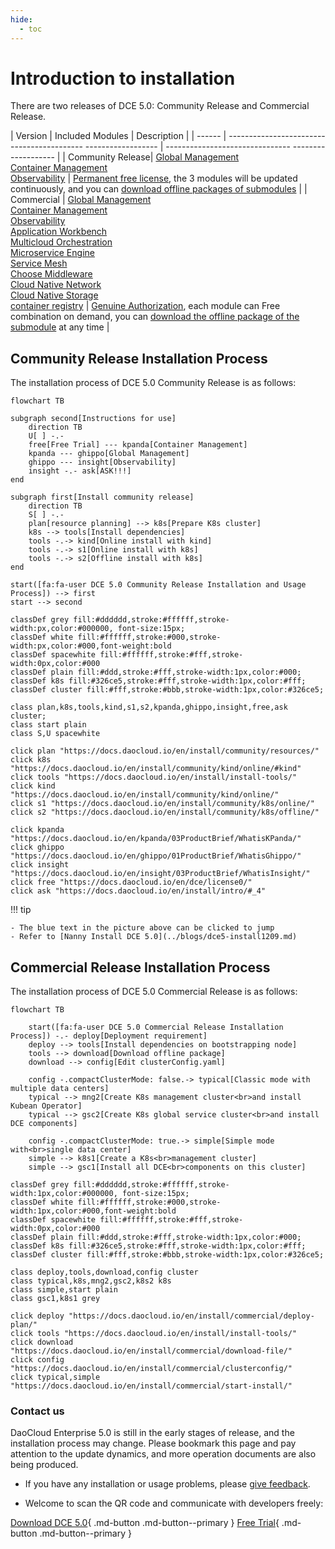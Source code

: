 ```yaml
---
hide:
  - toc
---
```


# Introduction to installation

There are two releases of DCE 5.0: Community Release and Commercial Release.

| Version | Included Modules | Description |
| ------ | ------------------------------------------ ------------------ | ------------------------------- ------------------- |
| Community Release| [Global Management](../ghippo/intro/what.md)<br />[Container Management](../kpanda/intro/WhatisKPanda.md)<br />[Observability](../insight/intro/what.md) | [Permanent free license](../dce/license0.md), the 3 modules will be updated continuously, and you can [download offline packages of submodules](../download/dce5.md) |
| Commercial | [Global Management](../ghippo/intro/what.md)<br />[Container Management](../kpanda/intro/WhatisKPanda.md)<br />[Observability](../insight/intro/what.md)<br />[Application Workbench](../amamba/intro/WhatisAmamba.md)<br />[Multicloud Orchestration](../kairship/intro/whatiskairship.md)<br />[Microservice Engine](../skoala/intro/features.md)<br />[Service Mesh](../mspider/intro/WhatismSpider.md)<br />[Choose Middleware](../middleware/midware.md)<br />[Cloud Native Network](../network/intro/what-is-net.md)<br />[Cloud Native Storage](../storage/intro.md)<br />[container registry](../kangaroo/what.md) | [Genuine Authorization](https://qingflow.com/f/e3291647), each module can Free combination on demand, you can [download the offline package of the submodule](../download/dce5.md) at any time |

## Community Release Installation Process

The installation process of DCE 5.0 Community Release is as follows:

```mermaid
flowchart TB

subgraph second[Instructions for use]
    direction TB
    U[ ] -.-
    free[Free Trial] --- kpanda[Container Management]
    kpanda --- ghippo[Global Management]
    ghippo --- insight[Observability]
    insight -.- ask[ASK!!!]
end

subgraph first[Install community release]
    direction TB
    S[ ] -.-
    plan[resource planning] --> k8s[Prepare K8s cluster]
    k8s --> tools[Install dependencies]
    tools -.-> kind[Online install with kind]
    tools -.-> s1[Online install with k8s]
    tools -.-> s2[Offline install with k8s]
end

start([fa:fa-user DCE 5.0 Community Release Installation and Usage Process]) --> first
start --> second

classDef grey fill:#dddddd,stroke:#ffffff,stroke-width:px,color:#000000, font-size:15px;
classDef white fill:#ffffff,stroke:#000,stroke-width:px,color:#000,font-weight:bold
classDef spacewhite fill:#ffffff,stroke:#fff,stroke-width:0px,color:#000
classDef plain fill:#ddd,stroke:#fff,stroke-width:1px,color:#000;
classDef k8s fill:#326ce5,stroke:#fff,stroke-width:1px,color:#fff;
classDef cluster fill:#fff,stroke:#bbb,stroke-width:1px,color:#326ce5;

class plan,k8s,tools,kind,s1,s2,kpanda,ghippo,insight,free,ask cluster;
class start plain
class S,U spacewhite

click plan "https://docs.daocloud.io/en/install/community/resources/"
click k8s "https://docs.daocloud.io/en/install/community/kind/online/#kind"
click tools "https://docs.daocloud.io/en/install/install-tools/"
click kind "https://docs.daocloud.io/en/install/community/kind/online/"
click s1 "https://docs.daocloud.io/en/install/community/k8s/online/"
click s2 "https://docs.daocloud.io/en/install/community/k8s/offline/"

click kpanda "https://docs.daocloud.io/en/kpanda/03ProductBrief/WhatisKPanda/"
click ghippo "https://docs.daocloud.io/en/ghippo/01ProductBrief/WhatisGhippo/"
click insight "https://docs.daocloud.io/en/insight/03ProductBrief/WhatisInsight/"
click free "https://docs.daocloud.io/en/dce/license0/"
click ask "https://docs.daocloud.io/en/install/intro/#_4"
```

!!! tip

    - The blue text in the picture above can be clicked to jump
    - Refer to [Nanny Install DCE 5.0](../blogs/dce5-install1209.md)

## Commercial Release Installation Process

The installation process of DCE 5.0 Commercial Release is as follows:

```mermaid
flowchart TB

    start([fa:fa-user DCE 5.0 Commercial Release Installation Process]) -.- deploy[Deployment requirement]
    deploy --> tools[Install dependencies on bootstrapping node]
    tools --> download[Download offline package]
    download --> config[Edit clusterConfig.yaml]

    config -.compactClusterMode: false.-> typical[Classic mode with multiple data centers]
    typical --> mng2[Create K8s management cluster<br>and install Kubean Operator]
    typical --> gsc2[Create K8s global service cluster<br>and install DCE components]

    config -.compactClusterMode: true.-> simple[Simple mode with<br>single data center]
    simple --> k8s1[Create a K8s<br>management cluster]
    simple --> gsc1[Install all DCE<br>components on this cluster]

classDef grey fill:#dddddd,stroke:#ffffff,stroke-width:1px,color:#000000, font-size:15px;
classDef white fill:#ffffff,stroke:#000,stroke-width:1px,color:#000,font-weight:bold
classDef spacewhite fill:#ffffff,stroke:#fff,stroke-width:0px,color:#000
classDef plain fill:#ddd,stroke:#fff,stroke-width:1px,color:#000;
classDef k8s fill:#326ce5,stroke:#fff,stroke-width:1px,color:#fff;
classDef cluster fill:#fff,stroke:#bbb,stroke-width:1px,color:#326ce5;

class deploy,tools,download,config cluster
class typical,k8s,mng2,gsc2,k8s2 k8s
class simple,start plain
class gsc1,k8s1 grey

click deploy "https://docs.daocloud.io/en/install/commercial/deploy-plan/"
click tools "https://docs.daocloud.io/en/install/install-tools/"
click download "https://docs.daocloud.io/en/install/commercial/download-file/"
click config "https://docs.daocloud.io/en/install/commercial/clusterconfig/"
click typical,simple "https://docs.daocloud.io/en/install/commercial/start-install/"
```

### Contact us

DaoCloud Enterprise 5.0 is still in the early stages of release, and the installation process may change. Please bookmark this page and pay attention to the update dynamics, and more operation documents are also being produced.

- If you have any installation or usage problems, please [give feedback](https://github.com/DaoCloud/DaoCloud-docs/issues).

- Welcome to scan the QR code and communicate with developers freely:

    

[Download DCE 5.0](../download/dce5.md){ .md-button .md-button--primary }
[Free Trial](../dce/license0.md){ .md-button .md-button--primary }